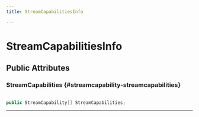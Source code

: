 ```yaml
---
title: StreamCapabilitiesInfo

---
```


# StreamCapabilitiesInfo










## Public Attributes

### StreamCapabilities {#streamcapability-streamcapabilities}

```csharp

public StreamCapability[] StreamCapabilities;

```






-----------

